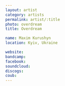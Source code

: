 ```yaml
---
layout: artist
category: artists
permalink: artist/:title
photo: overdream
title: Overdream

name: Maxim Kurushyn
location: Kyiv, Ukraine

website: 
bandcamp: 
facebook: 
soundcloud: 
discogs: 
coub: 
---
```


